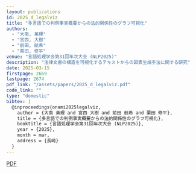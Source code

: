 ```yaml
---
layout: publications
id: 2025_d_legalviz
title: "多言語での判例事実概要からの法的関係性のグラフ可視化"
authors:
  - "大南, 英理"
  - "宮西, 大樹"
  - "前田, 航希"
  - "栗田, 修平"
venue: "言語処理学会第31回年次大会 (NLP2025)"
description: "法律文書の構造を可視化するテキストからの図表生成手法に関する研究"
date: 2025-03-15
firstpage: 2669
lastpage: 2674
pdf_link: "/assets/papers/2025_d_legalviz.pdf"
code_link: ""
type: "domestic"
bibtex: |
  @inproceedings{onami2025legalviz,
    author = {大南 英理 and 宮西 大樹 and 前田 航希 and 栗田 修平},
    title = {多言語での判例事実概要からの法的関係性のグラフ可視化},
    booktitle = {言語処理学会第31回年次大会 (NLP2025)},
    year = {2025},
    month = mar,
    address = {長崎}
  }
---
```


[PDF](/assets/papers/2025_d_legalviz.pdf)
